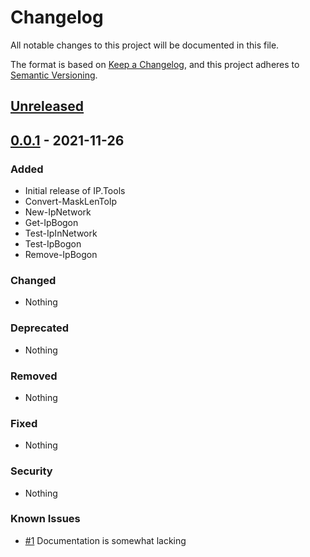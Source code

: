 # Changelog

All notable changes to this project will be documented in this file.

The format is based on [Keep a Changelog](https://keepachangelog.com/en/1.0.0/),
and this project adheres to [Semantic Versioning](https://semver.org/spec/v2.0.0.html).

## [Unreleased]

## [0.0.1] - 2021-11-26

### Added

- Initial release of IP.Tools
- Convert-MaskLenToIp
- New-IpNetwork
- Get-IpBogon
- Test-IpInNetwork
- Test-IpBogon
- Remove-IpBogon

### Changed

- Nothing

### Deprecated

- Nothing

### Removed

- Nothing

### Fixed

- Nothing

### Security

- Nothing

### Known Issues

- [#1](https://github.com/jberkers42/ip.tools/-/issues/1) Documentation is somewhat lacking

[Unreleased]: https://github.com/jberkers42/ip.tools
[0.0.1]: https://github.com/jberkers42/ip.tools/-/releases/v1.0.0
